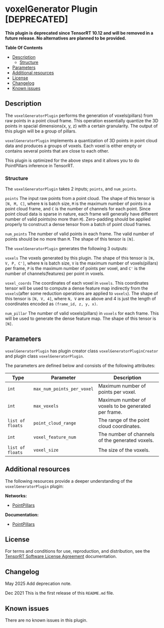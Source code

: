 # voxelGenerator Plugin [DEPRECATED]

**This plugin is deprecated since TensorRT 10.12 and will be removed in a future release. No alternatives are planned to be provided.**

**Table Of Contents**
- [Description](#description)
    * [Structure](#structure)
- [Parameters](#parameters)
- [Additional resources](#additional-resources)
- [License](#license)
- [Changelog](#changelog)
- [Known issues](#known-issues)

## Description

The `voxelGeneratorPlugin` performs the generation of voxels(pillars) from raw points in a point cloud frame. This operation essentially quantize the 3D points in spacial dimensions(x, y, z) with a certain granularity. The output of this plugin will be a group of pillars.

`voxelGeneratorPlugin` implements a quantization of 3D points in point cloud data and produces a groups of voxels. Each voxel is either empty or contains several points that are close to each other.

This plugin is optimized for the above steps and it allows you to do PointPillars inference in TensorRT.


### Structure

The `voxelGeneratorPlugin` takes 2 inputs; `points`, and `num_points`.

`points`
The input raw points from a point cloud. The shape of this tensor is `[N, M, C]`, where `N` is batch size, `M` is the maximum number of points in a point cloud frame, and `C` is the number of channels for each point.
Since point cloud data is sparse in nature, each frame will generally have different number of valid points(no more than `M`). Zero-padding should be applied properly to construct a dense tensor from a batch of point cloud frames.


`num_points`
The number of valid points in each frame. The valid number of points should be no more than `M`. The shape of this tensor is `[N]`.


The `voxelGeneratorPlugin` generates the following 3 outputs:

`voxels`
The voxels generated by this plugin. The shape of this tensor is `[N, V, P, C']`, where `N` is batch size, `V` is the maximum number of voxels(pillars) per frame, `P` is the maximum number of points per voxel, and `C'` is the number of channels(features) per point in voxels.


`voxel_coords`
The coordinates of each voxel in `voxels`. This coordinates tensor will be used to compute a dense feature map indirectly from the `voxels`(after some reduction operations are applied to `voxels`). The shape of this tensor is `[N, V, 4]`, where `N, V` are as above and 4 is just the length of coordinates encoded as `(frame_id, z, y, x)`.


`num_pillar`
The number of valid voxels(pillars) in `voxels` for each frame. This will be used to generate the dense feature map. The shape of this tensor is `[N]`.

## Parameters

`voxelGeneratorPlugin` has plugin creator class `voxelGeneratorPluginCreator` and plugin class `voxelGeneratorPlugin`.

The parameters are defined below and consists of the following attributes:

| Type     | Parameter                | Description
|----------|--------------------------|--------------------------------------------------------
| `int`    | `max_num_points_per_voxel` | Maximum number of points per voxel.
| `int` | `max_voxels`        | Maximum number of voxels to be generated per frame.
| `list of floats` | `point_cloud_range` | The range of the point cloud coordinates.
| `int`    | `voxel_feature_num` | The number of channels of the generated voxels.
| `list of floats` | `voxel_size` | The size of the voxels.

## Additional resources

The following resources provide a deeper understanding of the `voxelGeneratorPlugin` plugin:

**Networks:**
-   [PointPillars](https://arxiv.org/pdf/1812.05784)

**Documentation:**
-   [PointPillars](https://arxiv.org/pdf/1812.05784)

## License

For terms and conditions for use, reproduction, and distribution, see the [TensorRT Software License Agreement](https://docs.nvidia.com/deeplearning/sdk/tensorrt-sla/index.html)
documentation.


## Changelog

May 2025
Add deprecation note.

Dec 2021
This is the first release of this `README.md` file.


## Known issues

There are no known issues in this plugin.

